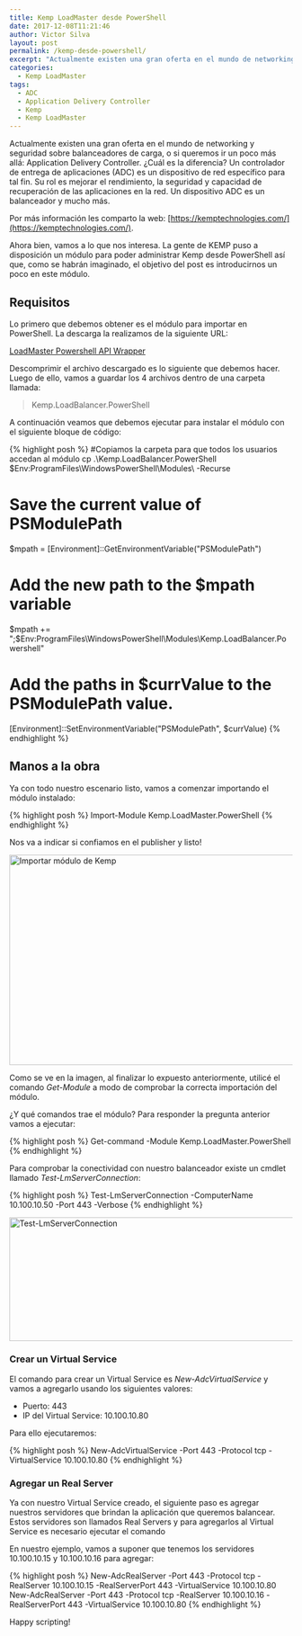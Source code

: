 ```yaml
---
title: Kemp LoadMaster desde PowerShell
date: 2017-12-08T11:21:46
author: Victor Silva
layout: post
permalink: /kemp-desde-powershell/
excerpt: "Actualmente existen una gran oferta en el mundo de networking y seguridad sobre balanceadores de carga, o si queremos ir un poco más allá: Application Delivery Controller. ¿Cuál es la diferencia? Un controlador de entrega de aplicaciones (ADC) es un dispositivo de red específico para tal fin. Su rol es mejorar el rendimiento, la seguridad y capacidad de recuperación de las aplicaciones en la red. Un dispositivo ADC es un balanceador y mucho más."
categories:
  - Kemp LoadMaster
tags:
  - ADC
  - Application Delivery Controller
  - Kemp
  - Kemp LoadMaster 
---
```


Actualmente existen una gran oferta en el mundo de networking y seguridad sobre balanceadores de carga, o si queremos ir un poco más allá: Application Delivery Controller. ¿Cuál es la diferencia? Un controlador de entrega de aplicaciones (ADC) es un dispositivo de red específico para tal fin. Su rol es mejorar el rendimiento, la seguridad y capacidad de recuperación de las aplicaciones en la red. Un dispositivo ADC es un balanceador y mucho más.

Por más información les comparto la web: [https://kemptechnologies.com/](https://kemptechnologies.com/).

Ahora bien, vamos a lo que nos interesa. La gente de KEMP puso a disposición un módulo para poder administrar Kemp desde PowerShell así que, como se habrán imaginado, el objetivo del post es introducirnos un poco en este módulo.

## Requisitos

Lo primero que debemos obtener es el módulo para importar en PowerShell. La descarga la realizamos de la siguiente URL:

[LoadMaster Powershell API Wrapper](http://kemptechnologies.com/files/assets/tools/KEMP.LoadBalancer.Powershell.zip)

Descomprimir el archivo descargado es lo siguiente que debemos hacer. Luego de ello, vamos a guardar los 4 archivos dentro de una carpeta llamada:

> Kemp.LoadBalancer.PowerShell

A continuación veamos que debemos ejecutar para instalar el módulo con el siguiente bloque de código:

{% highlight posh %}
#Copiamos la carpeta para que todos los usuarios accedan al módulo
cp .\Kemp.LoadBalancer.PowerShell $Env:ProgramFiles\WindowsPowerShell\Modules\ -Recurse
# Save the current value of PSModulePath
$mpath = [Environment]::GetEnvironmentVariable("PSModulePath")
# Add the new path to the $mpath variable
$mpath += ";$Env:ProgramFiles\WindowsPowerShell\Modules\Kemp.LoadBalancer.Powershell"
# Add the paths in $currValue to the PSModulePath value.
[Environment]::SetEnvironmentVariable("PSModulePath", $currValue)
{% endhighlight %}

## Manos a la obra

Ya con todo nuestro escenario listo, vamos a comenzar importando el módulo instalado:

{% highlight posh %}
Import-Module Kemp.LoadMaster.PowerShell
{% endhighlight %}

Nos va a indicar si confiamos en el publisher y listo!

<img src="https://pbqkdq-ch3302.files.1drv.com/y4mkRAj9I67pfUsempQu8bxX-fwNEdVjP7-yDqW9uMaTxd2RbYU6XrHlZOTCauSSjHRHlIuwjkpd48dcEW0URG1uB4ygaWJ7FoQ8R0-gX4uTyqpeDyxrhiX3LnI2QRN5a7x-wCmFkeh2Fe2uqJYiT5RXvRvNy1kMcyERcy_GObHyPEV4iBbW0Obsg37ramMRaREYMVWvRLkk_a36FCYwVvw2w?width=1366&height=394&cropmode=none" width="1366" height="374" alt="Importar módulo de Kemp" class="alignnone size-full" />

Como se ve en la imagen, al finalizar lo expuesto anteriormente, utilicé el comando *Get-Module* a modo de comprobar la correcta importación del módulo.

¿Y qué comandos trae el módulo? Para responder la pregunta anterior vamos a ejecutar:

{% highlight posh %}
Get-command -Module Kemp.LoadMaster.PowerShell
{% endhighlight %}

Para comprobar la conectividad con nuestro balanceador existe un cmdlet llamado *Test-LmServerConnection*:

{% highlight posh %}
Test-LmServerConnection -ComputerName 10.100.10.50 -Port 443 -Verbose
{% endhighlight %}

<img src="https://pbqmdq-ch3302.files.1drv.com/y4mi5ln63eB1J_1rg9aVAR_NC-Fx7HzJD7RjFf1yiwbMuRDb_WHgVX2fGI0HrhY6aVP1Tr6pkxx7jrW-K6yzLBI45uxRZ0ROM14FUihheNSfe4XBc3HF0jPWcyFqur-wq8FANJcqR_BTC7C21YVXIpE0cDaqh6xZ-NU6i-QgyeakLcdehtFmF6v32iFVYzjBvEkZmlOZu6iMhsr5sLhyJrq6w?width=750&height=220&cropmode=none" width="750" height="220" alt="Test-LmServerConnection" class="alignnone size-full" />

### Crear un Virtual Service

El comando para crear un Virtual Service es *New-AdcVirtualService* y vamos a agregarlo usando los siguientes valores:

* Puerto: 443
* IP del Virtual Service: 10.100.10.80

Para ello ejecutaremos:

{% highlight posh %}
New-AdcVirtualService -Port 443 -Protocol tcp -VirtualService 10.100.10.80
{% endhighlight %}

### Agregar un Real Server

Ya con nuestro Virtual Service creado, el siguiente paso es agregar nuestros servidores que brindan la aplicación que queremos balancear. Estos servidores son llamados Real Servers y para agregarlos al Virtual Service es necesario ejecutar el comando 

En nuestro ejemplo, vamos a suponer que tenemos los servidores 10.100.10.15 y 10.100.10.16 para agregar:

{% highlight posh %}
New-AdcRealServer -Port 443 -Protocol tcp -RealServer 10.100.10.15 -RealServerPort 443 -VirtualService 10.100.10.80
  New-AdcRealServer -Port 443 -Protocol tcp -RealServer 10.100.10.16 -RealServerPort 443 -VirtualService 10.100.10.80
{% endhighlight %}

Happy scripting!